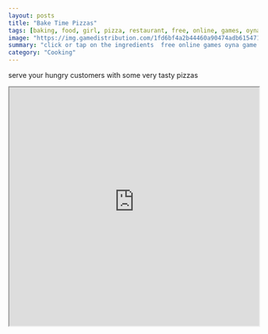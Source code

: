 ```yaml
---
layout: posts
title: "Bake Time Pizzas"
tags: [baking, food, girl, pizza, restaurant, free, online, games, oyna, game, free, games, play, play, games]
image: "https://img.gamedistribution.com/1fd6bf4a2b44460a90474adb615471de.jpg"
summary: "click or tap on the ingredients  free online games oyna game free games play play games"
category: "Cooking"
---
```


serve your hungry customers with some very tasty pizzas

<iframe width="100%" height="480px;" src="https://html5.gamedistribution.com/1fd6bf4a2b44460a90474adb615471de/"></iframe>